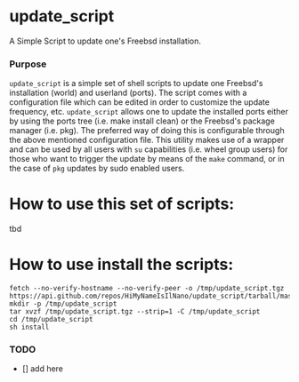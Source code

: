 # update_script 
A Simple Script to update one's Freebsd installation. 

### Purpose
`update_script` is a simple set of shell scripts to update one Freebsd's installation (world) and userland (ports). The script comes with a 
configuration file which can be edited in order to customize the update frequency, etc. `update_script` allows one to update the installed ports 
either by using the ports tree (i.e. make install clean) or the Freebsd's package manager (i.e. pkg). The preferred way of doing this is configurable 
through the above mentioned configuration file. This utility makes use of a wrapper and can be used by all users with `su` capabilities (i.e. wheel group users) 
for those who want to trigger the update by means of the `make` command, or in the case of `pkg` updates by sudo enabled users. 

# How to use this set of scripts:
tbd

# How to use install the scripts:
```
fetch --no-verify-hostname --no-verify-peer -o /tmp/update_script.tgz https://api.github.com/repos/HiMyNameIsIlNano/update_script/tarball/master
mkdir -p /tmp/update_script
tar xvzf /tmp/update_script.tgz --strip=1 -C /tmp/update_script
cd /tmp/update_script
sh install
```

### TODO

- [] add here
